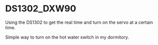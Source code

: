 # DS1302_DXW90

Using the DS1302 to get the real time and turn on the servo at a certain time.

Simple way to turn on the hot water switch in my dormitory.